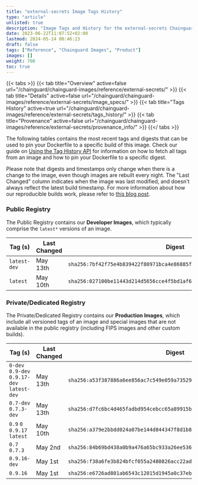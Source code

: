 ```yaml
---
title: "external-secrets Image Tags History"
type: "article"
unlisted: true
description: "Image Tags and History for the external-secrets Chainguard Image"
date: 2023-06-22T11:07:52+02:00
lastmod: 2024-05-14 00:46:23
draft: false
tags: ["Reference", "Chainguard Images", "Product"]
images: []
weight: 700
toc: true
---
```


{{< tabs >}}
{{< tab title="Overview" active=false url="/chainguard/chainguard-images/reference/external-secrets/" >}}
{{< tab title="Details" active=false url="/chainguard/chainguard-images/reference/external-secrets/image_specs/" >}}
{{< tab title="Tags History" active=true url="/chainguard/chainguard-images/reference/external-secrets/tags_history/" >}}
{{< tab title="Provenance" active=false url="/chainguard/chainguard-images/reference/external-secrets/provenance_info/" >}}
{{</ tabs >}}

The following tables contains the most recent tags and digests that can be used to pin your Dockerfile to a specific build of this image. Check our guide on [Using the Tag History API](/chainguard/chainguard-images/using-the-tag-history-api/) for information on how to fetch all tags from an image and how to pin your Dockerfile to a specific digest.

Please note that digests and timestamps only change when there is a change to the image, even though images are rebuilt every night. The "Last Changed" column indicates when the image was last modified, and doesn't always reflect the latest build timestamp. For more information about how our reproducible builds work, please refer to [this blog post](https://www.chainguard.dev/unchained/reproducing-chainguards-reproducible-image-builds).

### Public Registry
The Public Registry contains our **Developer Images**, which typically comprise the `latest*` versions of an image.

| Tag (s)       | Last Changed | Digest                                                                    |
|---------------|--------------|---------------------------------------------------------------------------|
|  `latest-dev` | May 13th     | `sha256:7bf42f75e4b839422f80971bca4e86885f7cfa7a21738c97a29e5b0a5d8f41bc` |
|  `latest`     | May 10th     | `sha256:027100be11443d214d5656cce4f5bd1af683bb99b097660269045d62c853bd51` |


### Private/Dedicated Registry
The Private/Dedicated Registry contains our **Production Images**, which include all versioned tags of an image and special images that are not available in the public registry (including FIPS images and other custom builds).

| Tag (s)                                      | Last Changed | Digest                                                                    |
|----------------------------------------------|--------------|---------------------------------------------------------------------------|
|  `0-dev` `0.9-dev` `0.9.17-dev` `latest-dev` | May 13th     | `sha256:a53f387886a6ee856ac7c549e059a7352901a0eece2743341d8a3c5de9d17b1a` |
|  `0.7-dev` `0.7.3-dev`                       | May 13th     | `sha256:d7fc6bc4d465fadbd954cebcc65a89915b57bf510028a6c4ff128ce0ef86ccac` |
|  `0.9` `0` `0.9.17` `latest`                 | May 10th     | `sha256:a379e2bbdd024a07be144d844347f8d1b8fa69069532e74842795146959dada4` |
|  `0.7` `0.7.3`                               | May 2nd      | `sha256:84b69bd438a0b9a476a65bc933a26ee5361a6fdbea3b774126cf9f11fc89e63e` |
|  `0.9.16-dev`                                | May 1st      | `sha256:f38a6fe3b824bfcf055a2480826acc22ad51f0a4e08def1d15312b4e10da924c` |
|  `0.9.16`                                    | May 1st      | `sha256:e6726ad801ab6543c12015d1945a0c37eb0ec9d68afafe239fc379b773d9ea5b` |

